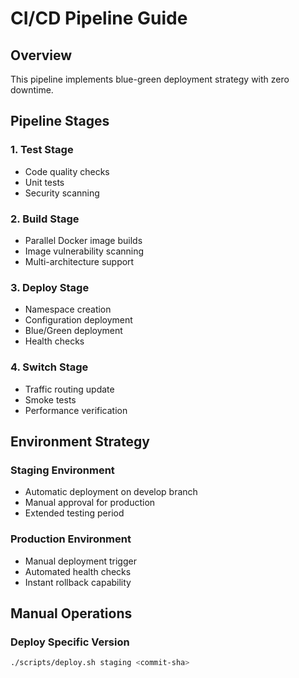 # CI/CD Pipeline Guide

## Overview
This pipeline implements blue-green deployment strategy with zero downtime.

## Pipeline Stages

### 1. Test Stage
- Code quality checks
- Unit tests
- Security scanning

### 2. Build Stage
- Parallel Docker image builds
- Image vulnerability scanning
- Multi-architecture support

### 3. Deploy Stage
- Namespace creation
- Configuration deployment
- Blue/Green deployment
- Health checks

### 4. Switch Stage
- Traffic routing update
- Smoke tests
- Performance verification

## Environment Strategy

### Staging Environment
- Automatic deployment on develop branch
- Manual approval for production
- Extended testing period

### Production Environment
- Manual deployment trigger
- Automated health checks
- Instant rollback capability

## Manual Operations

### Deploy Specific Version
```bash
./scripts/deploy.sh staging <commit-sha>